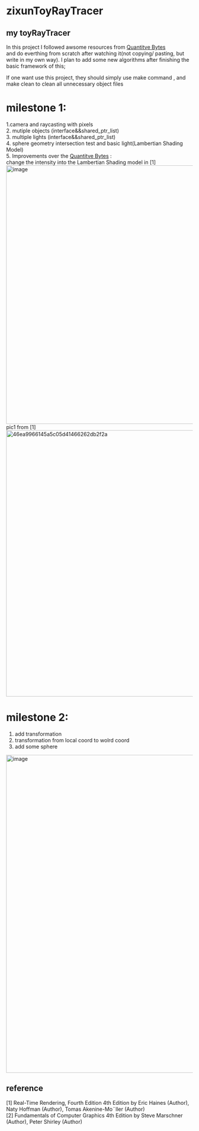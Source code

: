 # zixunToyRayTracer
## my toyRayTracer

In this project I followed awsome resources from [Quantitve Bytes](https://www.youtube.com/@QuantitativeBytes)  
and do everthing from scratch after watching it(not copying/ pasting, but write in my own way).
I plan to add some new algorithms after finishing the basic framework of this;

If one want use this project, they should simply use make command , and make clean to clean all unnecessary object files


# milestone 1:     <br>
1.camera and raycasting with pixels <br>
2. mutiple objects (interface&&shared_ptr_list) <br>
3. multiple lights (interface&&shared_ptr_list) <br>
4. sphere geometry intersection test and basic light(Lambertian Shading Model) <br>
5. Improvements over the [Quantitve Bytes](https://www.youtube.com/@QuantitativeBytes) :<br>
change the intensity into the Lambertian Shading model in [1] <br>
<img width="696" alt="image" src="https://user-images.githubusercontent.com/116760304/212446133-f4232fb9-fd3a-42ae-b296-b22878560a47.png">
pic1 from [1]
<img width="717" alt="46ea9966145a5c05d41466262db2f2a" src="https://user-images.githubusercontent.com/116760304/212210644-e3316746-80ec-4bb3-b7e0-adea3b63c4b4.png">


# milestone 2: <br>
1. add transformation
2. transformation from local coord to wolrd coord
3. add some sphere
<img width="856" alt="image" src="https://user-images.githubusercontent.com/116760304/212377648-873471d2-fc08-49f9-9305-48c905cec082.png">



## reference
[1] Real-Time Rendering, Fourth Edition 4th Edition
by Eric Haines  (Author), Naty Hoffman (Author), Tomas Akenine-Mo¨ller (Author) <br>
[2] Fundamentals of Computer Graphics 4th Edition
by Steve Marschner (Author), Peter Shirley (Author) <br>
